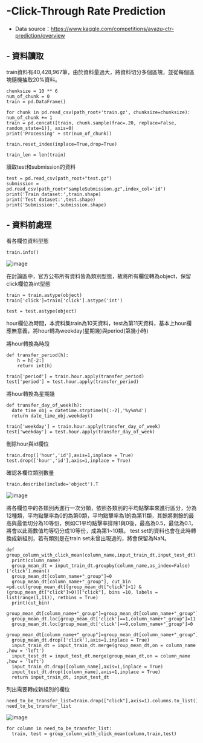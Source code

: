 # -Click-Through Rate Prediction
- Data source：https://www.kaggle.com/competitions/avazu-ctr-prediction/overview

##  - 資料讀取
train資料有40,428,967筆，由於資料量過大，將資料切分多個區塊，並從每個區塊隨機抽取20%資料。

<pre><code>chunksize = 10 ** 6
num_of_chunk = 0
train = pd.DataFrame()

for chunk in pd.read_csv(path_root+'train.gz', chunksize=chunksize):
num_of_chunk += 1
train = pd.concat([train, chunk.sample(frac=.20, replace=False, random_state=1)], axis=0)
print('Processing' + str(num_of_chunk))     

train.reset_index(inplace=True,drop=True)

train_len = len(train)</code></pre>

讀取test和submission的資料
<pre><code>test = pd.read_csv(path_root+"test.gz")
submission = pd.read_csv(path_root+"sampleSubmission.gz",index_col='id')
print('Train dataset:',train.shape)
print('Test dataset:',test.shape)
print('Submission:',submission.shape)</code></pre>

##  - 資料前處理
看各欄位資料型態
<pre><code>train.info()</code></pre>
![image](https://user-images.githubusercontent.com/46454532/190408847-20fabdb1-1e53-4d52-8bc4-6147e8c4d73a.png)

在討論區中，官方公布所有資料皆為類別型態，故將所有欄位轉為object，保留click欄位為int型態
<pre><code>train = train.astype(object)
train['click']=train['click'].astype('int')

test = test.astype(object)</code></pre>

hour欄位為時間，本資料集train為10天資料，test為第11天資料，基本上hour欄應無意義，將hour轉為weekday(星期幾)與period(第幾小時)

將hour轉換為時段
<pre><code>def transfer_period(h):
    h = h[-2:]
    return int(h)

train['period'] = train.hour.apply(transfer_period)
test['period'] = test.hour.apply(transfer_period)</code></pre>

將hour轉換為星期幾
<pre><code>def transfer_day_of_week(h):
  date_time_obj = datetime.strptime(h[:-2],'%y%m%d')
  return date_time_obj.weekday()

train['weekday'] = train.hour.apply(transfer_day_of_week)
test['weekday'] = test.hour.apply(transfer_day_of_week)</code></pre>


刪除hour與id欄位
<pre><code>train.drop(['hour','id'],axis=1,inplace = True)
test.drop(['hour','id'],axis=1,inplace = True)</code></pre>

確認各欄位類別數量
<pre><code>train.describe(include='object').T</code></pre>
![image](https://user-images.githubusercontent.com/46454532/190469970-88ff1e8a-1283-45cd-a5e3-d26f14c74fd4.png)

將各欄位中的各類別再進行一次分類，依照各類別的平均點擊率來進行區分，分為12種類，平均點擊率為0的為第0類，平均點擊率為1的為第11類，其餘將剩餘的最高與最低切分為10等份，例如C1平均點擊率排除1與0後，最高為0.5，最低為0.1，將會以此兩數值均等切分成10等份，成為第1~10類。
test set的資料也會在此時轉換成新組別，若有類別是在train set未曾出現過的，將會保留為NaN。
<pre><code>def group_column_with_click_mean(column_name,input_train_dt,input_test_dt):
  print(column_name)
  group_mean_dt = input_train_dt.groupby(column_name,as_index=False)['click'].mean()
  group_mean_dt[column_name+"_group"]=0
  group_mean_dt[column_name+"_group"], cut_bin =pd.cut(group_mean_dt[(group_mean_dt["click"]<1) & (group_mean_dt["click"]>0)]["click"], bins =10, labels = list(range(1,11)), retbins = True)
  print(cut_bin)
  group_mean_dt[column_name+"_group"]=group_mean_dt[column_name+"_group"].astype('str')
  group_mean_dt.loc[group_mean_dt['click']==1,column_name+"_group"]=11
  group_mean_dt.loc[group_mean_dt['click']==0,column_name+"_group"]=0
  group_mean_dt[column_name+"_group"]=group_mean_dt[column_name+"_group"].astype('int')
  group_mean_dt.drop(['click'],axis=1,inplace = True)
  input_train_dt = input_train_dt.merge(group_mean_dt,on = column_name ,how = 'left')
  input_test_dt = input_test_dt.merge(group_mean_dt,on = column_name ,how = 'left')
  input_train_dt.drop([column_name],axis=1,inplace = True)
  input_test_dt.drop([column_name],axis=1,inplace = True)
  return input_train_dt, input_test_dt</code></pre>
 
列出需要轉成新組別的欄位
<pre><code>need_to_be_transfer_list=train.drop(["click"],axis=1).columns.to_list()
need_to_be_transfer_list</code></pre>
![image](https://user-images.githubusercontent.com/46454532/190471756-18cf015d-2c49-4cfa-8bb9-0e5750628cd3.png)

<pre><code>for column in need_to_be_transfer_list:
  train, test = group_column_with_click_mean(column,train,test)</code></pre>
<pre><code></code></pre>
<pre><code></code></pre>
<pre><code></code></pre>
<pre><code></code></pre>
  
 



  

  
